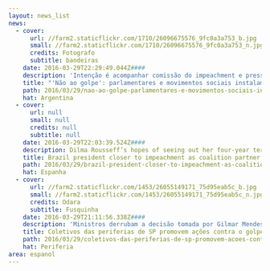 ```yaml
---
layout: news_list
news:
  - cover:
      url: //farm2.staticflickr.com/1710/26096675576_9fc0a3a753_b.jpg
      small: //farm2.staticflickr.com/1710/26096675576_9fc0a3a753_n.jpg
      credits: Fotografo
      subtitle: bandeiras
    date: 2016-03-29T22:29:49.044Z####
    description: 'Intenção é acompanhar comissão do impeachment e pressionar contra quebra de princípios constitucionais, tanto por meio d'
    title: "'Não ao golpe': parlamentares e movimentos sociais instalam Comitê Pró-Democracia"
    path: 2016/03/29/nao-ao-golpe-parlamentares-e-movimentos-sociais-instalam-comite-pro-democracia/
    hat: Argentina
  - cover:
      url: null
      small: null
      credits: null
      subtitle: null
    date: 2016-03-29T22:03:39.524Z####
    description: Dilma Rousseff’s hopes of seeing out her four-year term took a major hit when the PMDB voted to leave the governing alli
    title: Brazil president closer to impeachment as coalition partner quits
    path: 2016/03/29/brazil-president-closer-to-impeachment-as-coalition-partner-quits/
    hat: Espanha
  - cover:
      url: //farm2.staticflickr.com/1453/26055149171_75d95eab5c_b.jpg
      small: //farm2.staticflickr.com/1453/26055149171_75d95eab5c_n.jpg
      credits: Odara
      subtitle: Fusquinha
    date: 2016-03-29T21:11:56.338Z####
    description: 'Ministros derrubam a decisão tomada por Gilmar Mendes em 2008 e processo contra ex-ministro segue nas Varas Federais do '
    title: Coletivos das periferias de SP promovem ações contra o golpe
    path: 2016/03/29/coletivos-das-periferias-de-sp-promovem-acoes-contra-o-golpe/
    hat: Periferia
area: espanol
---
```



